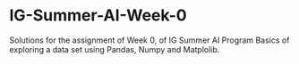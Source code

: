 # IG-Summer-AI-Week-0
Solutions for the assignment of Week 0, of IG Summer AI Program
Basics of exploring a data set using Pandas, Numpy and Matplolib.

